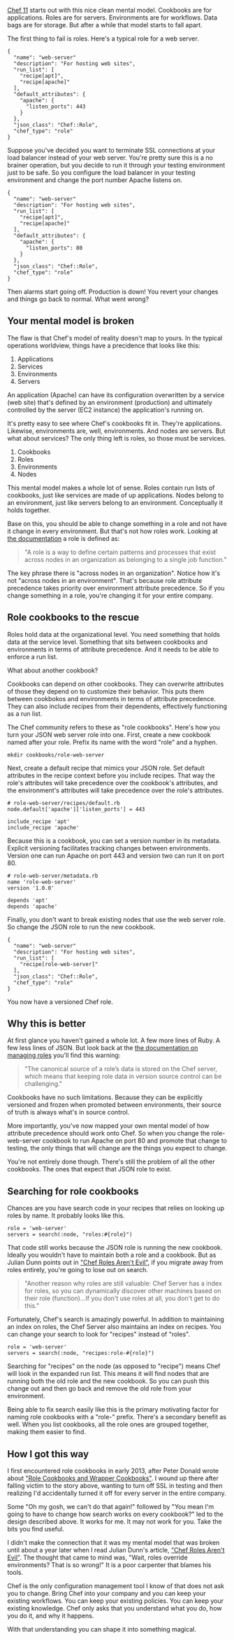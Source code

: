 <!--
title: The quick, easy way to version Chef roles
created: 25 July 2014 - 5:14 am
updated: 27 July 2014 - 12:52 pm
publish: 25 July 2014
slug: chef-roles
tags: coding, chef
-->

[Chef 11][chef] starts out with this nice clean mental model. Cookbooks are for
applications. Roles are for servers. Environments are for workflows.
Data bags are for storage. But after a while that model starts to fall
apart.

The first thing to fail is roles. Here's a typical role for a web server.

    {
      "name": "web-server"
      "description": "For hosting web sites",
      "run_list": [
        "recipe[apt]",
        "recipe[apache]"
      ],
      "default_attributes": {
        "apache": {
          "listen_ports": 443
        }
      },
      "json_class": "Chef::Role",
      "chef_type": "role"
    }

Suppose you've decided you want to terminate SSL connections at your load
balancer instead of your web server. You're pretty sure this is a no brainer
operation, but you decide to run it through your testing environment just to
be safe. So you configure the load balancer in your testing environment and
change the port number Apache listens on.

    {
      "name": "web-server"
      "description": "For hosting web sites",
      "run_list": [
        "recipe[apt]",
        "recipe[apache]"
      ],
      "default_attributes": {
        "apache": {
          "listen_ports": 80
        }
      },
      "json_class": "Chef::Role",
      "chef_type": "role"
    }

Then alarms start going off. Production is down! You revert your changes and
things go back to normal. What went wrong?

## Your mental model is broken ##

The flaw is that Chef's model of reality doesn't map to yours. In the typical
operations worldview, things have a precidence that looks like this:

1. Applications
2. Services
3. Environments
4. Servers

An application (Apache) can have its configuration overwritten by a service
(web site) that's defined by an environment (production) and ultimately
controlled by the server (EC2 instance) the application's running on.

It's pretty easy to see where Chef's cookbooks fit in. They're applications.
Likewise, environments are, well, environments. And nodes are servers. But what
about services? The only thing left is roles, so those must be services.

1. Cookbooks
2. Roles
3. Environments
4. Nodes

This mental model makes a whole lot of sense. Roles contain run lists of
cookbooks, just like services are made of up applications. Nodes belong to an
environment, just like servers belong to an environment. Conceptually it holds
together.

Base on this, you should be able to change something in a role and not have it
change in every environment. But that's not how roles work. Looking at [the
documentation][role] a role is defined as:

> "A role is a way to define certain patterns and processes that exist across
> nodes in an organization as belonging to a single job function."

The key phrase there is "across nodes in an organization". Notice how it's not
"across nodes in an environment". That's because role attribute precedence takes
priority over environment attribute precedence. So if you change something in
a role, you're changing it for your entire company.

## Role cookbooks to the rescue ##

Roles hold data at the organizational level. You need something that holds data
at the service level. Something that sits between cookbooks and environments in
terms of attribute precedence. And it needs to be able to enforce a run list.

What about another cookbook?

Cookbooks can depend on other cookbooks. They can overwrite attributes of
those they depend on to customize their behavior. This puts them between
cookbokos and environments in terms of attribute precedence. They can also
include recipes from their dependents, effectively functioning as a run list.

The Chef community refers to these as "role cookbooks". Here's how you turn your
JSON web server role into one. First, create a new cookbook named after your
role. Prefix its name with the word "role" and a hyphen.

    mkdir cookbooks/role-web-server

Next, create a default recipe that mimics your JSON role. Set default attributes
in the recipe context before you include recipes. That way the role's attributes
will take precedence over the cookbook's attributes, and the environment's
attributes will take precedence over the role's attributes.

    # role-web-server/recipes/default.rb
    node.default['apache']['listen_ports'] = 443

    include_recipe 'apt'
    include_recipe 'apache'

Because this is a cookbook, you can set a version number in its metadata.
Explicit versioning facilitates tracking changes between environments. Version
one can run Apache on port 443 and version two can run it on port 80.

    # role-web-server/metadata.rb
    name 'role-web-server'
    version '1.0.0'

    depends 'apt'
    depends 'apache'

Finally, you don't want to break existing nodes that use the web server role. So
change the JSON role to run the new cookbook.

    {
      "name": "web-server"
      "description": "For hosting web sites",
      "run_list": [
        "recipe[role-web-server]"
      ],
      "json_class": "Chef::Role",
      "chef_type": "role"
    }

You now have a versioned Chef role.

## Why this is better ##

At first glance you haven't gained a whole lot. A few more lines of Ruby.
A few less lines of JSON. But look back at the [the documentation on
managing roles][role] you'll find this warning:

> "The canonical source of a role’s data is stored on the Chef server, which
> means that keeping role data in version source control can be challenging."

Cookbooks have no such limitations. Because they can be explicitly versioned and
frozen when promoted between environments, their source of truth is always
what's in source control.

More importantly, you've now mapped your own mental model of how attribute
precedence should work onto Chef. So when you change the role-web-server
cookbook to run Apache on port 80 and promote that change to testing, the only
things that will change are the things you expect to change.

You're not entirely done though. There's still the problem of all the other
cookbooks. The ones that expect that JSON role to exist.

## Searching for role cookbooks ##

Chances are you have search code in your recipes that relies on looking up
roles by name. It probably looks like this.

    role = 'web-server'
    servers = search(:node, "roles:#{role}")

That code still works because the JSON role is running the new cookbook. Ideally
you wouldn't have to maintain both a role and a cookbook. But as Julian Dunn
points out in ["Chef Roles Aren't Evil"][stop], if you migrate away from roles
entirely, you're going to lose out on search.

> "Another reason why roles are still valuable: Chef Server has a index for
> roles, so you can dynamically discover other machines based on their role
> (function)...If you don't use roles at all, you don't get to do this."

Fortunately, Chef's search is amazingly powerful. In addition to maintaining
an index on roles, the Chef Server also maintains an index on recipes. You can
change your search to look for "recipes" instead of "roles".

    role = 'web-server'
    servers = search(:node, "recipes:role-#{role}")

Searching for "recipes" on the node (as opposed to "recipe") means Chef will
look in the expanded run list. This means it will find nodes that are running
both the old role and the new cookbook. So you can push this change out and then
go back and remove the old role from your environment.

Being able to fix search easily like this is the primary motivating factor for
naming role cookbooks with a "role-" prefix. There's a secondary benefit as
well. When you list cookbooks, all the role ones are grouped together, making
them easier to find.

## How I got this way ##

I first encountered role cookbooks in early 2013, after Peter Donald wrote about
["Role Cookbooks and Wrapper Cookbooks"][donald]. I wound up there after falling
victim to the story above, wanting to turn off SSL in testing and then realizing
I'd accidentally turned it off for every server in the entire company.

Some "Oh my gosh, we can't do that again!" followed by "You mean I'm going to
have to change how search works on every cookbook?" led to the design described
above. It works for me. It may not work for you. Take the bits you find useful.

I didn't make the connection that it was my mental model that was broken until
about a year later when I read Julian Dunn's article, ["Chef Roles Aren't
Evil"][stop]. The thought that came to mind was, "Wait, roles override
environments? That is so wrong!" It is a poor carpenter that blames his tools.

Chef is the only configuration management tool I know of that does not ask you
to change. Bring Chef into your company and you can keep your existing
workflows. You can keep your existing policies. You can keep your existing
knowledge. Chef only asks that you understand what you do, how you do it, and
why it happens.

With that understanding you can shape it into something magical.


[chef]: http://www.getchef.com/ "Chef: Automation for Web-Scale IT"
[role]: http://docs.opscode.com/essentials_roles.html "Chef: About Roles"
[book]: http://docs.opscode.com/essentials_cookbook_versions.html "Chef: About Versions"
[stop]: http://www.getchef.com/blog/2013/11/19/chef-roles-arent-evil/ "Julian Dunn (Chef): Chef Roles Aren't Evil"
[donald]: http://realityforge.org/code/2012/11/19/role-cookbooks-and-wrapper-cookbooks.html "Peter Donald (RealityForge): Role Cookbooks and Wrapper Cookbooks"
